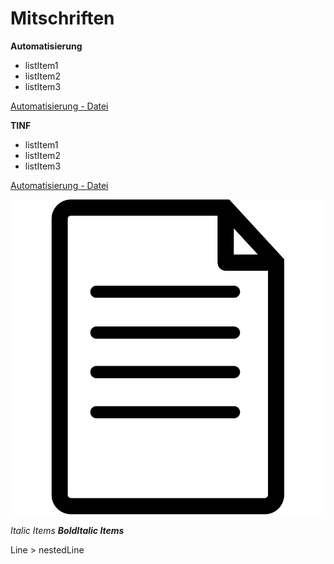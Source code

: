 
# Mitschriften


**Automatisierung**
- listItem1
- listItem2
- listItem3

 [Automatisierung - Datei](/scripts/automatisierung.pdf)

**TINF**
- listItem1
- listItem2
- listItem3

 [Automatisierung - Datei](/scripts/automatisierung.pdf)

![image info](text70.svg)



*Italic Items*
***BoldItalic Items***

Line
    > nestedLine

